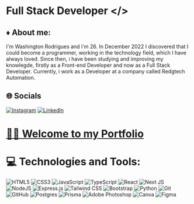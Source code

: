 # Full Stack Developer </>

## ♦ About me:

I'm Washington Rodrigues and i'm 26. In December 2022 I discovered that I could become a programmer, working in the technology field, which I have always loved. Since then, i have been studying and improving my knowlegde, firstly as a Front-end Developer and now as a Full Stack Developer. Currently, i work as a Developer at a company called Redgtech Automation.

## 🌐 Socials

[![Instagram](https://img.shields.io/badge/Instagram-%23E4405F.svg?logo=Instagram&logoColor=white)](https://instagram.com/washrodrigues_) [![LinkedIn](https://img.shields.io/badge/LinkedIn-%230077B5.svg?logo=linkedin&logoColor=white)]([https://linkedin.com/in/Joaokremer](https://www.linkedin.com/in/washington-rodrigues-575162255)) 

# <a href="https://washingtonrodrigues.vercel.app" target="_blank">👨‍💻 Welcome to my Portfolio</a>

# 💻 Technologies and Tools:

![HTML5](https://img.shields.io/badge/HTML5-E34F26?style=plastic&logo=html5&logoColor=white) ![CSS3](https://img.shields.io/badge/CSS3-1572B6?style=plastic&logo=css3&logoColor=white) ![JavaScript](https://img.shields.io/badge/JavaScript-F7DF1E?style=plastic&logo=javascript&logoColor=black) ![TypeScript](https://img.shields.io/badge/TypeScript-007ACC?style=plastic&logo=typescript&logoColor=white) ![React](https://img.shields.io/badge/React-20232A?style=plastic&logo=react&logoColor=61DAFB) ![Next JS](https://img.shields.io/badge/Next-black?style=plastic&logo=next.js&logoColor=white) ![NodeJS](https://img.shields.io/badge/node.js-6DA55F?style=plastic&logo=node.js&logoColor=white) ![Express.js](https://img.shields.io/badge/express.js-%23404d59.svg?style=plastic&logo=express&logoColor=%2361DAFB) ![Tailwind CSS](https://img.shields.io/badge/Tailwind_CSS-38B2AC?style=plastic&logo=tailwind-css&logoColor=white) ![Bootstrap](https://img.shields.io/badge/Bootstrap-563D7C?style=plastic&logo=bootstrap&logoColor=white) ![Python](https://img.shields.io/badge/Python-3776AB?style=plastic&logo=python&logoColor=white) ![Git](https://img.shields.io/badge/Git-F05032?style=plastic&logo=git&logoColor=white) ![GitHub](https://img.shields.io/badge/GitHub-181717?style=plastic&logo=github&logoColor=white) ![Postgres](https://img.shields.io/badge/postgres-%23316192.svg?style=plastic&logo=postgresql&logoColor=white) ![Prisma](https://img.shields.io/badge/Prisma-3982CE?style=plastic&logo=Prisma&logoColor=white) ![Adobe Photoshop](https://img.shields.io/badge/adobe%20photoshop-%2331A8FF.svg?style=plastic&logo=adobe%20photoshop&logoColor=white) ![Canva](https://img.shields.io/badge/Canva-%2300C4CC.svg?style=plastic&logo=Canva&logoColor=white) ![Figma](https://img.shields.io/badge/figma-%23F24E1E.svg?style=plastic&logo=figma&logoColor=white)

##


